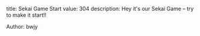 title: Sekai Game Start
value: 304
description: Hey it's our Sekai Game – try to make it start!!

Author: bwjy